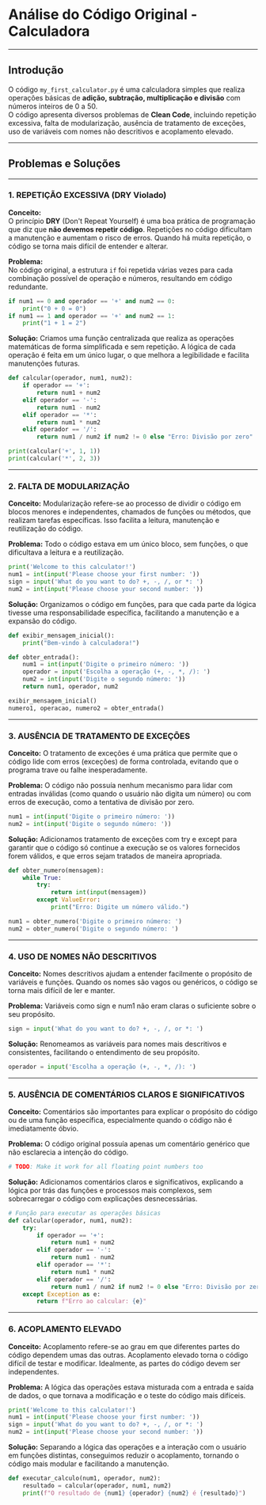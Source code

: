  # **Análise do Código Original - Calculadora**

---

## **Introdução**

O código `my_first_calculator.py` é uma calculadora simples que realiza operações básicas de **adição, subtração, multiplicação e divisão** com números inteiros de 0 a 50.  
O código apresenta diversos problemas de **Clean Code**, incluindo repetição excessiva, falta de modularização, ausência de tratamento de exceções, uso de variáveis com nomes não descritivos e acoplamento elevado.  

---

## **Problemas e Soluções**

---

### **1. REPETIÇÃO EXCESSIVA (DRY Violado)**

**Conceito:**  
O princípio **DRY** (Don't Repeat Yourself) é uma boa prática de programação que diz que **não devemos repetir código**. Repetições no código dificultam a manutenção e aumentam o risco de erros. Quando há muita repetição, o código se torna mais difícil de entender e alterar.

**Problema:**  
No código original, a estrutura `if` foi repetida várias vezes para cada combinação possível de operação e números, resultando em código redundante.

```python
if num1 == 0 and operador == '+' and num2 == 0:
    print("0 + 0 = 0")
if num1 == 1 and operador == '+' and num2 == 1:
    print("1 + 1 = 2")
```

**Solução:**
Criamos uma função centralizada que realiza as operações matemáticas de forma simplificada e sem repetição. A lógica de cada operação é feita em um único lugar, o que melhora a legibilidade e facilita manutenções futuras.

```python
def calcular(operador, num1, num2):
    if operador == '+':
        return num1 + num2
    elif operador == '-':
        return num1 - num2
    elif operador == '*':
        return num1 * num2
    elif operador == '/':
        return num1 / num2 if num2 != 0 else "Erro: Divisão por zero"

print(calcular('+', 1, 1))
print(calcular('*', 2, 3))
```

---

### **2. FALTA DE MODULARIZAÇÃO**

**Conceito:**
Modularização refere-se ao processo de dividir o código em blocos menores e independentes, chamados de funções ou métodos, que realizam tarefas específicas. Isso facilita a leitura, manutenção e reutilização do código.

**Problema:**
Todo o código estava em um único bloco, sem funções, o que dificultava a leitura e a reutilização.

```python
print('Welcome to this calculator!')
num1 = int(input('Please choose your first number: '))
sign = input('What do you want to do? +, -, /, or *: ')
num2 = int(input('Please choose your second number: '))
```

**Solução:**
Organizamos o código em funções, para que cada parte da lógica tivesse uma responsabilidade específica, facilitando a manutenção e a expansão do código.

```python
def exibir_mensagem_inicial():
    print("Bem-vindo à calculadora!")

def obter_entrada():
    num1 = int(input('Digite o primeiro número: '))
    operador = input('Escolha a operação (+, -, *, /): ')
    num2 = int(input('Digite o segundo número: '))
    return num1, operador, num2

exibir_mensagem_inicial()
numero1, operacao, numero2 = obter_entrada()
```

---

### **3. AUSÊNCIA DE TRATAMENTO DE EXCEÇÕES**

**Conceito:**
O tratamento de exceções é uma prática que permite que o código lide com erros (exceções) de forma controlada, evitando que o programa trave ou falhe inesperadamente.

**Problema:**
O código não possuía nenhum mecanismo para lidar com entradas inválidas (como quando o usuário não digita um número) ou com erros de execução, como a tentativa de divisão por zero.

```python
num1 = int(input('Digite o primeiro número: '))
num2 = int(input('Digite o segundo número: '))
```

**Solução:**
Adicionamos tratamento de exceções com try e except para garantir que o código só continue a execução se os valores fornecidos forem válidos, e que erros sejam tratados de maneira apropriada.

```python
def obter_numero(mensagem):
    while True:
        try:
            return int(input(mensagem))
        except ValueError:
            print("Erro: Digite um número válido.")

num1 = obter_numero('Digite o primeiro número: ')
num2 = obter_numero('Digite o segundo número: ')
```

---

### **4. USO DE NOMES NÃO DESCRITIVOS**

**Conceito:**
Nomes descritivos ajudam a entender facilmente o propósito de variáveis e funções. Quando os nomes são vagos ou genéricos, o código se torna mais difícil de ler e manter.

**Problema:**
Variáveis como sign e num1 não eram claras o suficiente sobre o seu propósito.

```python
sign = input('What do you want to do? +, -, /, or *: ')
```

**Solução:**
Renomeamos as variáveis para nomes mais descritivos e consistentes, facilitando o entendimento de seu propósito.

```python
operador = input('Escolha a operação (+, -, *, /): ')
```

---

### **5. AUSÊNCIA DE COMENTÁRIOS CLAROS E SIGNIFICATIVOS**

**Conceito:**
Comentários são importantes para explicar o propósito do código ou de uma função específica, especialmente quando o código não é imediatamente óbvio.

**Problema:**
O código original possuía apenas um comentário genérico que não esclarecia a intenção do código.

```python
# TODO: Make it work for all floating point numbers too
```

**Solução:**
Adicionamos comentários claros e significativos, explicando a lógica por trás das funções e processos mais complexos, sem sobrecarregar o código com explicações desnecessárias.

```python
# Função para executar as operações básicas
def calcular(operador, num1, num2):
    try:
        if operador == '+':
            return num1 + num2
        elif operador == '-':
            return num1 - num2
        elif operador == '*':
            return num1 * num2
        elif operador == '/':
            return num1 / num2 if num2 != 0 else "Erro: Divisão por zero"
    except Exception as e:
        return f"Erro ao calcular: {e}"
```

---

### **6. ACOPLAMENTO ELEVADO**

**Conceito:**
Acoplamento refere-se ao grau em que diferentes partes do código dependem umas das outras. Acoplamento elevado torna o código difícil de testar e modificar. Idealmente, as partes do código devem ser independentes.

**Problema:**
A lógica das operações estava misturada com a entrada e saída de dados, o que tornava a modificação e o teste do código mais difíceis.

```python
print('Welcome to this calculator!')
num1 = int(input('Please choose your first number: '))
sign = input('What do you want to do? +, -, /, or *: ')
num2 = int(input('Please choose your second number: '))
```

**Solução:**
Separando a lógica das operações e a interação com o usuário em funções distintas, conseguimos reduzir o acoplamento, tornando o código mais modular e facilitando a manutenção.

```python
def executar_calculo(num1, operador, num2):
    resultado = calcular(operador, num1, num2)
    print(f"O resultado de {num1} {operador} {num2} é {resultado}")
```

